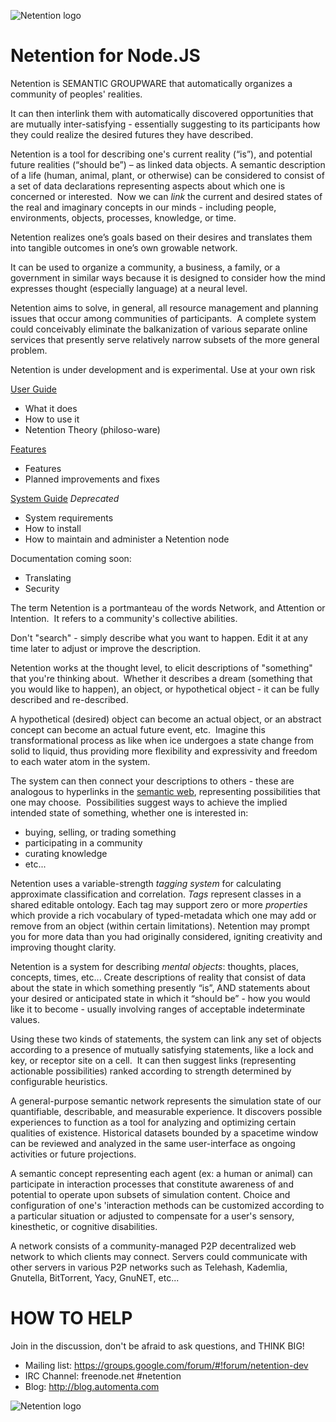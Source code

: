 ![Netention logo](https://raw.github.com/automenta/netjs/master/doc/netention_logo_6.small.png)

Netention for Node.JS
=====================

Netention is SEMANTIC GROUPWARE that automatically organizes a community of peoples' realities.

It can then interlink them with automatically discovered opportunities that are mutually inter-satisfying - essentially suggesting to its participants how they could realize the desired futures they have described.

Netention is a tool for describing one's current reality (“is”), and potential future realities (“should be”) – as linked data objects. A semantic description of a life (human, animal, plant, or otherwise) can be considered to consist of a set of data declarations representing aspects about which one is concerned or interested.  Now we can _link_ the current and desired states of the real and imaginary concepts in our minds - including people, environments, objects, processes, knowledge, or time.

Netention realizes one’s goals based on their desires and translates them into tangible outcomes in one’s own growable network.

It can be used to organize a community, a business, a family, or a government in similar ways because it is designed to consider how the mind expresses thought (especially language) at a neural level.

Netention aims to solve, in general, all resource management and planning issues that occur among communities of participants.  A complete system could conceivably eliminate the balkanization of various separate online services that presently serve relatively narrow subsets of the more general problem.

Netention is under development and is experimental.  Use at your own risk

[User Guide](https://github.com/automenta/netjs/blob/master/doc/)
*   What it does
*   How to use it
*   Netention Theory (philoso-ware)

[Features](https://github.com/automenta/netjs/blob/master/doc/)
*   Features
*   Planned improvements and fixes

[System Guide](https://github.com/automenta/netjs/blob/master/doc/) *Deprecated*
*   System requirements
*   How to install
*   How to maintain and administer a Netention node

Documentation coming soon:
* Translating
* Security

The term Netention is a portmanteau of the words Network, and Attention or Intention.  It refers to a community's collective abilities.

Don't "search" - simply describe what you want to happen.  Edit it at any time later to adjust or improve the description.

Netention works at the thought level, to elicit descriptions of "something" that you're thinking about.  Whether it describes a dream (something that you would like to happen), an object, or hypothetical object - it can be fully described and re-described.  

A hypothetical (desired) object can become an actual object, or an abstract concept can become an actual future event, etc.  Imagine this transformational process as like when ice undergoes a state change from solid to liquid, thus providing more flexibility and expressivity and freedom to each water atom in the system.

The system can then connect your descriptions to others - these are analogous to hyperlinks in the [semantic web](en.wikipedia.org/wiki/Semantic_Web‎), representing possibilities that one may choose.  Possibilities suggest ways to achieve the implied intended state of something, whether one is interested in:
* buying, selling, or trading something
* participating in a community
* curating knowledge
* etc...

Netention uses a variable-strength _tagging system_ for calculating approximate classification and correlation.  _Tags_ represent classes in a shared editable ontology.  Each tag may support zero or more _properties_ which provide a rich vocabulary of typed-metadata which one may add or remove from an object (within certain limitations).  Netention may prompt you for more data than you had originally considered, igniting creativity and improving thought clarity.

Netention is a system for describing _mental objects_: thoughts, places, concepts, times, etc... Create descriptions of reality that consist of data about the state in which something presently “is”, AND statements about your desired or anticipated state in which it “should be” - how you would like it to become - usually involving ranges of acceptable indeterminate values.

Using these two kinds of statements, the system can link any set of objects according to a presence of mutually satisfying statements, like a lock and key, or receptor site on a cell.  It can then suggest links (representing actionable possibilities) ranked according to strength determined by configurable heuristics.

A general-purpose semantic network represents the simulation state of our quantifiable, describable, and measurable experience.  It discovers possible experiences to function as a tool for analyzing and optimizing certain qualities of existence.  Historical datasets bounded by a spacetime window can be reviewed and analyzed in the same user-interface as ongoing activities or future projections.

A semantic concept representing each agent (ex: a human or animal) can participate in interaction processes that constitute awareness of and potential to operate upon subsets of simulation content. Choice and configuration of one's 'interaction methods can be customized according to a particular situation or adjusted to compensate for a user's sensory, kinesthetic, or cognitive disabilities. 

A network consists of a community-managed P2P decentralized web network to which clients may connect. Servers could communicate with other servers in various P2P networks such as Telehash, Kademlia, Gnutella, BitTorrent, Yacy, GnuNET, etc...

HOW TO HELP
===========
Join in the discussion, don't be afraid to ask questions, and THINK BIG!
* Mailing list: https://groups.google.com/forum/#!forum/netention-dev
* IRC Channel: freenode.net #netention
* Blog: http://blog.automenta.com

![Netention logo](https://raw.github.com/automenta/netjs/master/doc/netention_logo_1.png)

